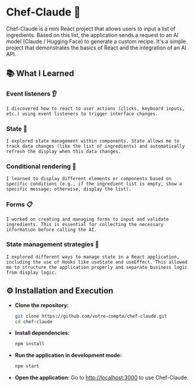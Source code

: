 # Chef-Claude 🍳

Chef-Claude is a mini React project that allows users to input a list of ingredients. Based on this list, the application sends a request to an AI model (Claude / Hugging Face) to generate a custom recipe. It's a simple project that demonstrates the basics of React and the integration of an AI API.

## 📚 What I Learned

### Event listeners 👂

    I discovered how to react to user actions (clicks, keyboard inputs, etc.) using event listeners to trigger interface changes.

### State 🔄

    I explored state management within components. State allows me to track data changes (like the list of ingredients) and automatically refresh the display when this data changes.

### Conditional rendering 🎨

    I learned to display different elements or components based on specific conditions (e.g., if the ingredient list is empty, show a specific message; otherwise, display the list).

### Forms 📋

    I worked on creating and managing forms to input and validate ingredients. This is essential for collecting the necessary information before calling the AI.

### State management strategies 🧩

    I explored different ways to manage state in a React application, including the use of Hooks like useState and useEffect. This allowed me to structure the application properly and separate business logic from display logic.

## ⚙️ Installation and Execution

- **Clone the repository:**

    ```bash
    git clone https://github.com/votre-compte/chef-claude.git
    cd chef-claude
    ```

- **Install dependencies:**

    ```bash
    npm install
    ```

- **Run the application in development mode:**

    ```bash
    npm start
    ```

- **Open the application:** Go to [http://localhost:3000](http://localhost:3000) to use Chef-Claude.
